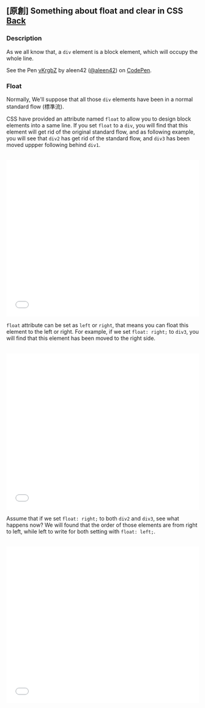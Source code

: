 ## [原創] Something about float and clear in CSS [Back](./../post.md)

### Description

As we all know that, a `div` element is a block element, which will occupy the whole line.

<p data-height="498" data-theme-id="21735" data-slug-hash="vKrgbZ" data-default-tab="css,result" data-user="aleen42" data-embed-version="2" class="codepen">See the Pen <a href="http://codepen.io/aleen42/pen/vKrgbZ/">vKrgbZ</a> by aleen42 (<a href="http://codepen.io/aleen42">@aleen42</a>) on <a href="http://codepen.io">CodePen</a>.</p>
<script async src="//assets.codepen.io/assets/embed/ei.js"></script>

### Float

Normally, We'll suppose that all those `div` elements have been in a normal standard flow (標準流).

CSS have provided an attribute named `float` to allow you to design block elements into a same line. If you set `float` to a `div`, you will find that this element will get rid of the original standard flow, and as following example, you will see that `div2` has get rid of the standard flow, and `div3` has been moved uppper following behind `div1`.

<br/>

<iframe height='409' scrolling='no' src='//codepen.io/aleen42/embed/wWkJwQ/?height=409&theme-id=21735&default-tab=css,result&embed-version=2' frameborder='no' allowtransparency='true' allowfullscreen='true' style='width: 100%;'>See the Pen <a href='http://codepen.io/aleen42/pen/wWkJwQ/'>wWkJwQ</a> by aleen42 (<a href='http://codepen.io/aleen42'>@aleen42</a>) on <a href='http://codepen.io'>CodePen</a>.
</iframe>

<br/>

`float` attribute can be set as `left` or `right`, that means you can float this element to the left or right. For example, if we set `float: right;` to `div3`, you will find that this element has been moved to the right side.

<br />

<iframe height='409' scrolling='no' src='//codepen.io/aleen42/embed/oLOkxG/?height=409&theme-id=21735&default-tab=css,result&embed-version=2' frameborder='no' allowtransparency='true' allowfullscreen='true' style='width: 100%;'>See the Pen <a href='http://codepen.io/aleen42/pen/oLOkxG/'>oLOkxG</a> by aleen42 (<a href='http://codepen.io/aleen42'>@aleen42</a>) on <a href='http://codepen.io'>CodePen</a>.
</iframe>

<br />

Assume that if we set `float: right;` to both `div2` and `div3`, see what happens now? We will found that the order of those elements are from right to left, while left to write for both setting with `float: left;`.

<br />

<iframe height='409' scrolling='no' src='//codepen.io/aleen42/embed/jARBAg/?height=409&theme-id=21735&default-tab=css,result&embed-version=2' frameborder='no' allowtransparency='true' allowfullscreen='true' style='width: 100%;'>See the Pen <a href='http://codepen.io/aleen42/pen/jARBAg/'>jARBAg</a> by aleen42 (<a href='http://codepen.io/aleen42'>@aleen42</a>) on <a href='http://codepen.io'>CodePen</a>.
</iframe>

<br />